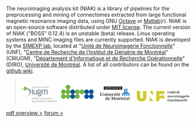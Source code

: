 The neuroimaging analysis kit (NIAK) is a library of pipelines for the preprocessing and mining of connectomes extracted from large functional magnetic resonance imaging data, using GNU [Octave](http://www.gnu.org/software/octave/) or [Matlab](http://www.mathworks.com/)(r). NIAK is an open-source software distributed under [MIT license](http://opensource.org/licenses/MIT). The current version of NIAK ("BOSS" 0.12.4) is an unstable (beta) release. Linux operating systems and MINC imaging files are currently supported. NIAK is developed by the [SIMEXP lab](http://simexp-lab.org), located at "[Unité de Neuroimagerie Fonctionnelle](http://www.unf-montreal.ca/)" (UNF), "[Centre de Recherche de l'Institut de Gériatrie de Montréal](http://www.criugm.qc.ca/)" (CRIUGM), "[Département d'Informatique et de Recherche Opérationnelle](http://www.iro.umontreal.ca/)" (DIRO), [Université de Montréal](). A list of all contributors can be found on the [github wiki](https://github.com/SIMEXP/niak/wiki/NIAK-contributors).
> [<img src="https://raw.githubusercontent.com/SIMEXP/niak_manual/master/website/logo_criugm.jpg" width="100px" />](http://www.criugm.qc.ca/)
> [<img src="https://raw.githubusercontent.com/SIMEXP/niak_manual/master/website/logo_diro.jpg" width="100px" />](http://www.iro.umontreal.ca/)
> [<img src="https://raw.githubusercontent.com/SIMEXP/niak_manual/master/website/logo_udm.jpg" width="100px" />](http://www.umontreal.ca/)
> [<img src="https://raw.githubusercontent.com/SIMEXP/niak_manual/master/website/logo_unf.jpg" width="150px" />](http://www.unf-montreal.ca/)

[pdf overview >](https://niak.googlecode.com/svn/user_guide/user_guide_0.6.5c/niak_user.pdf) [forum >](http://www.nitrc.org/forum/forum.php?forum_id=1821)

